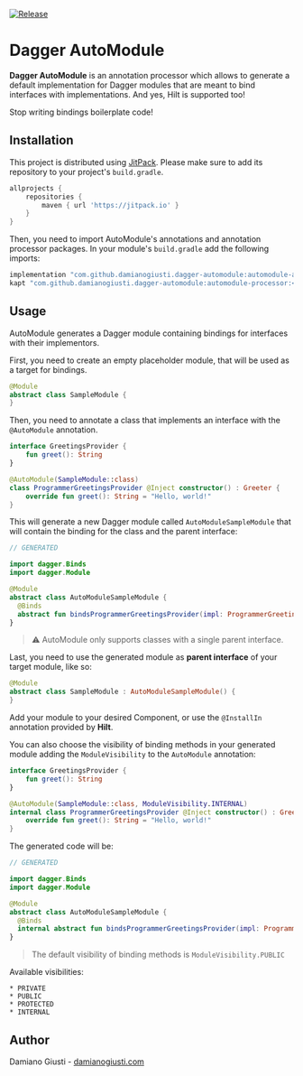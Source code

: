 [![Release](https://jitpack.io/v/damianogiusti/dagger-automodule.svg)](https://jitpack.io/#damianogiusti/dagger-automodule)

# Dagger AutoModule

**Dagger AutoModule** is an annotation processor which allows to generate a default implementation
for Dagger modules that are meant to bind interfaces with implementations. 
And yes, Hilt is supported too!

Stop writing bindings boilerplate code! 

## Installation 

This project is distributed using [JitPack](https://jitpack.io/#damianogiusti/dagger-automodule).
Please make sure to add its repository to your project's `build.gradle`.

```groovy
allprojects {
    repositories {
        maven { url 'https://jitpack.io' }
    }
}
```

Then, you need to import AutoModule's annotations and annotation processor packages. 
In your module's `build.gradle` add the following imports:

```groovy
implementation "com.github.damianogiusti.dagger-automodule:automodule-annotations:<version>"
kapt "com.github.damianogiusti.dagger-automodule:automodule-processor:<version>"
```

## Usage

AutoModule generates a Dagger module containing bindings for interfaces with their implementors.

First, you need to create an empty placeholder module, that will be used as a target for bindings.

```kotlin
@Module
abstract class SampleModule {
}
```

Then, you need to annotate a class that implements an interface with the `@AutoModule` annotation.

```kotlin
interface GreetingsProvider {
    fun greet(): String
}

@AutoModule(SampleModule::class)
class ProgrammerGreetingsProvider @Inject constructor() : Greeter {  
    override fun greet(): String = "Hello, world!"
}
```

This will generate a new Dagger module called `AutoModuleSampleModule` that will contain 
the binding for the class and the parent interface:

```kotlin
// GENERATED

import dagger.Binds
import dagger.Module

@Module
abstract class AutoModuleSampleModule {
  @Binds
  abstract fun bindsProgrammerGreetingsProvider(impl: ProgrammerGreetingsProvider): GreetingsProvider
}
```

> ⚠️ AutoModule only supports classes with a single parent interface.

Last, you need to use the generated module as **parent interface** of your target module, like so:

```kotlin
@Module
abstract class SampleModule : AutoModuleSampleModule() {
}
```

Add your module to your desired Component, or use the `@InstallIn` annotation provided by **Hilt**.

You can also choose the visibility of binding methods in your generated module adding 
the `ModuleVisibility` to the `AutoModule` annotation:

```kotlin
interface GreetingsProvider {
    fun greet(): String
}

@AutoModule(SampleModule::class, ModuleVisibility.INTERNAL)
internal class ProgrammerGreetingsProvider @Inject constructor() : Greeter {  
    override fun greet(): String = "Hello, world!"
}
```

The generated code will be:

```kotlin
// GENERATED

import dagger.Binds
import dagger.Module

@Module
abstract class AutoModuleSampleModule {
  @Binds
  internal abstract fun bindsProgrammerGreetingsProvider(impl: ProgrammerGreetingsProvider): GreetingsProvider
}
```

> The default visibility of binding methods is `ModuleVisibility.PUBLIC`

Available visibilities:
```
* PRIVATE
* PUBLIC
* PROTECTED
* INTERNAL
```

## Author

Damiano Giusti - [damianogiusti.com](https://damianogiusti.com/)